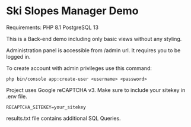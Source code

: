 # Ski Slopes Manager Demo

Requirements:
PHP 8.1
PostgreSQL 13

This is a Back-end demo including only basic views without any styling.

Administration panel is accessible from /admin url. It requires you to be logged in.

To create account with admin privileges use this command:

    php bin/console app:create-user <username> <password>

Project uses Google reCAPTCHA v3. Make sure to include your sitekey in .env file.

    RECAPTCHA_SITEKEY=your_sitekey

results.txt file contains additional SQL Queries.

